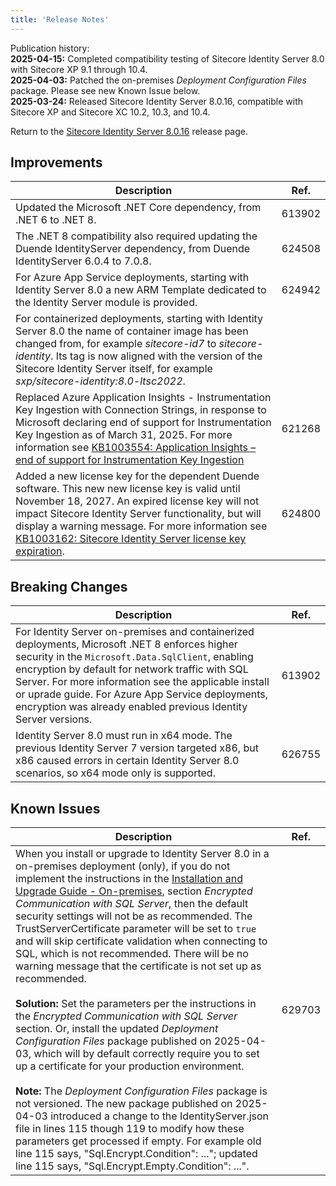 ```yaml
---
title: 'Release Notes'
---
```

Publication history:\
**2025-04-15:** Completed compatibility testing of Sitecore Identity Server 8.0 with Sitecore XP 9.1 through 10.4.\
**2025-04-03:** Patched the on-premises *Deployment Configuration Files* package. Please see new Known Issue below.\
**2025-03-24:** Released Sitecore Identity Server 8.0.16, compatible with Sitecore XP and Sitecore XC 10.2, 10.3, and 10.4.

Return to the [Sitecore Identity Server 8.0.16](/downloads/Sitecore_Identity/8x/Sitecore_Identity_Server_8016) release page.

## Improvements

| Description | Ref. |
| --- | --- |
| Updated the Microsoft .NET Core dependency, from .NET 6 to .NET 8. | 613902 |
| The .NET 8 compatibility also required updating the Duende IdentityServer dependency, from Duende IdentityServer 6.0.4 to 7.0.8. | 624508 |
| For Azure App Service deployments, starting with Identity Server 8.0 a new ARM Template dedicated to the Identity Server module is provided. | 624942 |
| For containerized deployments, starting with Identity Server 8.0 the name of container image has been changed from, for example *sitecore-id7* to *sitecore-identity*. Its tag is now aligned with the version of the Sitecore Identity Server itself, for example *sxp/sitecore-identity:8.0-ltsc2022*. |
| Replaced Azure Application Insights - Instrumentation Key Ingestion with Connection Strings, in response to Microsoft declaring end of support for Instrumentation Key Ingestion as of March 31, 2025. For more information see [KB1003554: Application Insights – end of support for Instrumentation Key Ingestion](https://support.sitecore.com/kb?id=kb_article_view&sysparm_article=KB1003554)| 621268 |
| Added a new license key for the dependent Duende software. This new new license key is valid until November 18, 2027. An expired license key will not impact Sitecore Identity Server functionality, but will display a warning message. For more information see [KB1003162: Sitecore Identity Server license key expiration](https://support.sitecore.com/kb?id=kb_article_view&sysparm_article=KB1003162). | 624800 |

## Breaking Changes

| Description | Ref. |
| --- | --- |
| For Identity Server on-premises and containerized deployments, Microsoft .NET 8 enforces higher security in the `Microsoft.Data.SqlClient`, enabling encryption by default for network traffic with SQL Server. For more information see the applicable install or uprade guide. For Azure App Service deployments, encryption was already enabled previous Identity Server versions. | 613902 |
| Identity Server 8.0 must run in x64 mode. The previous Identity Server 7 version targeted x86, but x86 caused errors in certain Identity Server 8.0 scenarios, so x64 mode only is supported. | 626755 |

## Known Issues

| Description | Ref. |
| --- | --- |
| When you install or upgrade to Identity Server 8.0 in a on-premises deployment (only), if you do not implement the instructions in the [Installation and Upgrade Guide - On-premises](https://scdp.blob.core.windows.net/downloads/Sitecore%20Identity/8x/Sitecore_Identity_Server_8016/Sitecore_Identity_Server_Installation_&_Upgrade-OnPremises-8.0.pdf), section *Encrypted Communication with SQL Server*, then the default security settings will not be as recommended. The TrustServerCertificate parameter will be set to `true` and will skip certificate validation when connecting to SQL, which is not recommended. There will be no warning message that the certificate is not set up as recommended.<br/><br/>**Solution:** Set the parameters per the instructions in the *Encrypted Communication with SQL Server* section. Or, install the updated *Deployment Configuration Files* package published on 2025-04-03, which will by default correctly require you to set up a certificate for your production environment.<br/><br/>**Note:** The *Deployment Configuration Files* package is not versioned. The new package published on 2025-04-03 introduced a change to the IdentityServer.json file in lines 115 though 119 to modify how these parameters get processed if empty. For example old line 115 says, "Sql.Encrypt.Condition": ..."; updated line 115 says, "Sql.Encrypt.Empty.Condition": ...". | 629703 |